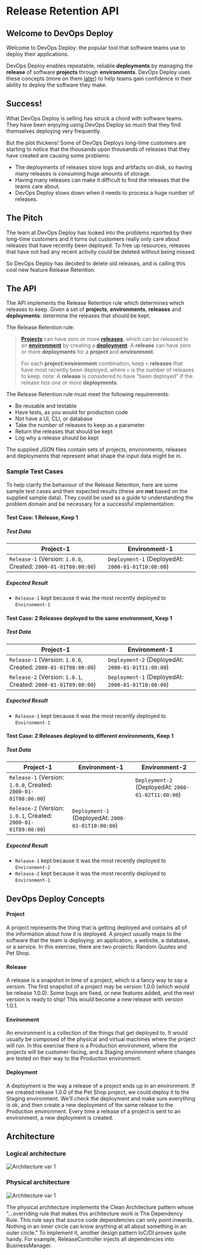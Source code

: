 
# Release Retention API

## Welcome to DevOps Deploy

Welcome to DevOps Deploy: the popular tool that software teams use to deploy their applications. 

DevOps Deploy enables repeatable, reliable **deployments** by managing the **release** of software **projects** through **environments**. DevOps Deploy uses these concepts (more on them [later](#devops-deploy-concepts)) to help teams gain confidence in their ability to deploy the software they make.

## Success!

What DevOps Deploy is selling has struck a chord with software teams. They have been enjoying using DevOps Deploy so much that they find themselves deploying very frequently. 

But the plot thickens! Some of DevOps Deploys long-time customers are starting to notice that the thousands upon thousands of releases that they have created are causing some problems:

- The deployments of releases store logs and artifacts on disk, so having many releases is consuming huge amounts of storage.
- Having many releases can make it difficult to find the releases that the teams care about.
- DevOps Deploy slows down when it needs to process a huge number of releases.

## The Pitch

The team at DevOps Deploy has looked into the problems reported by their long-time customers and it turns out customers really only care about releases that have recently been deployed. To free up resources, releases that have not had any recent activity could be deleted without being missed. 

So DevOps Deploy has decided to delete old releases, and is calling this cool new feature Release Retention.

## The API

The API implements the Release Retention rule which determines which releases to keep. Given a set of **projects**, **environments**, **releases** and **deployments**: determine the releases that should be kept.

The Release Retention rule:
> [**Projects**](#project) can have zero or more [**releases**](#release), which can be released to an [**environment**](#environment) by creating a [**deployment**](#deployment). A **release** can have zero or more **deployments** for a **project** and **environment**.  
> 
> For each **project**/**environment** combination, keep `n` **releases** that have most recently been deployed, where `n` is the number of releases to keep. 
> note: A **release** is considered to have "been deployed" if the release _has one or more_ **deployments**.

The Release Retention rule must meet the following requirements:
- Be reusable and testable
- Have tests, as you would for production code
- Not have a UI, CLI, or database
- Take the number of releases to keep as a parameter
- Return the releases that should be kept
- Log why a release should be kept

The supplied JSON files contain sets of projects, environments, releases and deployments that represent what shape the input data might be in.

### Sample Test Cases

To help clarify the behaviour of the Release Retention, here are some sample test cases and their expected results (these are **not** based on the supplied sample data). They could be used as a guide to understanding the problem domain and be necessary for a successful implementation:

#### Test Case: 1 Release, Keep 1


##### Test Data
| Project-1 | Environment-1 |
| ------------- | ------------- |
| `Release-1` (Version: `1.0.0`, Created: `2000-01-01T08:00:00`)  | `Deployment-1` (DeployedAt: `2000-01-01T10:00:00`) |

##### Expected Result

- `Release-1` kept because it was the most recently deployed to `Environment-1`

#### Test Case: 2 Releases deployed to the same environment, Keep 1

##### Test Data
| Project-1 | Environment-1 |
| ------------- | ------------- |
| `Release-1` (Version: `1.0.0`, Created: `2000-01-01T08:00:00`)  | `Deployment-2` (DeployedAt: `2000-01-01T11:00:00`) |
| `Release-2` (Version: `1.0.1`, Created: `2000-01-01T09:00:00`)  | `Deployment-1` (DeployedAt: `2000-01-01T10:00:00`) |

##### Expected Result

- `Release-1` kept because it was the most recently deployed to `Environment-1`

#### Test Case: 2 Releases deployed to different environments, Keep 1

##### Test Data
| Project-1 | Environment-1 | Environment-2 |
| ------------- | ------------- | ------------- |
| `Release-1` (Version: `1.0.0`, Created: `2000-01-01T08:00:00`)  | | `Deployment-2` (DeployedAt: `2000-01-02T11:00:00`) |
| `Release-2` (Version: `1.0.1`, Created: `2000-01-01T09:00:00`)  | `Deployment-1` (DeployedAt: `2000-01-01T10:00:00`) | |

##### Expected Result

- `Release-1` kept because it was the most recently deployed to `Environment-2`
- `Release-2` kept because it was the most recently deployed to `Environment-1`

## DevOps Deploy Concepts

#### Project

A project represents the thing that is getting deployed and contains all of the information about how it is deployed. A project usually maps to the software that the team is deploying: an application, a website, a database, or a service. In this exercise, there are two projects: Random Quotes and Pet Shop.

#### Release

A release is a snapshot in time of a project, which is a fancy way to say a version. The first snapshot of a project may be version 1.0.0 (which would be release 1.0.0). Some bugs are fixed, or new features added, and the next version is ready to ship! This would become a new release with version 1.0.1.

#### Environment

An environment is a collection of the things that get deployed to. It would usually be composed of the physical and virtual machines where the project will run. In this exercise there is a Production environment, where the projects will be customer-facing, and a Staging environment where changes are tested on their way to the Production environment.

#### Deployment

A deployment is the way a release of a project ends up in an environment. If we created release 1.0.0 of the Pet Shop project, we could deploy it to the Staging environment. We'll check the deployment and make sure everything is ok, and then create a new deployment of the same release to the Production environment. Every time a release of a project is sent to an environment, a new deployment is created.

## Architecture
### Logical architecture
![Architecture var 1](https://github.com/MrRustenLine/ReleaseRetention/blob/master/ReleaseRetentionAPILogical%20Architecture.png)

### Physical architecture
![Architecture var 1](https://github.com/MrRustenLine/ReleaseRetention/blob/b1473b5444689b5dbfa032f1cce284b73a2edccf/Release%20Retention%20API%20physical%20architecture%20-%20Clean%20Architecture.png)

The physical architecture implements the Clean Architecture pattern whose "...overriding rule that makes this architecture work is The Dependency Rule. This rule says that source code dependencies can only point inwards. Nothing in an inner circle can know anything at all about something in an outer circle." To implement it, another design pattern IoC/DI proves quite handy. For example, ReleaseController injects all dependencies into BusinessManager.

